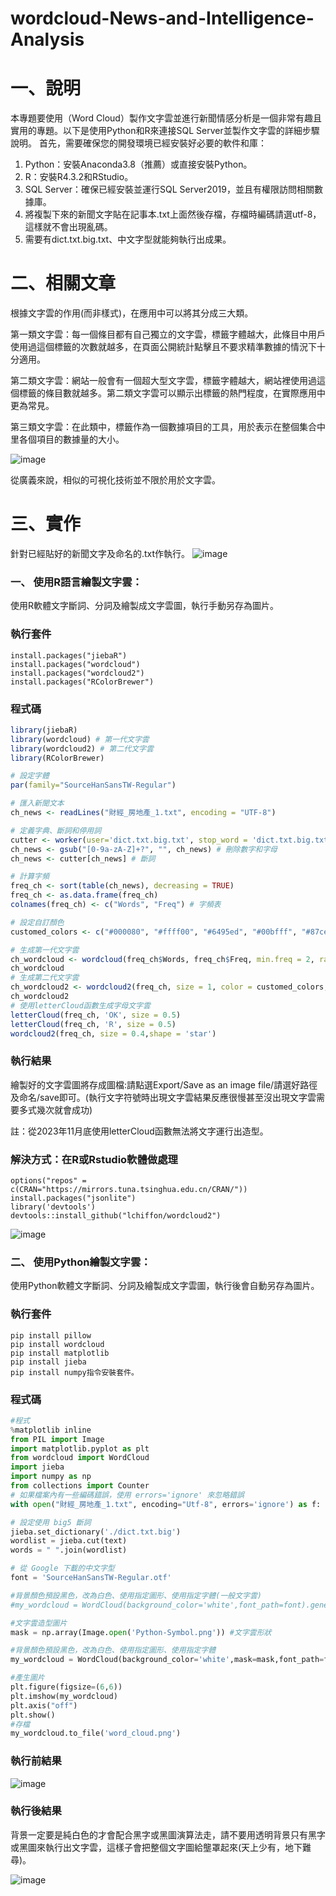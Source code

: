 # wordcloud-News-and-Intelligence-Analysis
# 一、說明
本專題要使用（Word Cloud）製作文字雲並進行新聞情感分析是一個非常有趣且實用的專題。以下是使用Python和R來連接SQL Server並製作文字雲的詳細步驟說明。
首先，需要確保您的開發環境已經安裝好必要的軟件和庫：
1.	Python：安裝Anaconda3.8（推薦）或直接安裝Python。
2.	R：安裝R4.3.2和RStudio。
3.	SQL Server：確保已經安裝並運行SQL Server2019，並且有權限訪問相關數據庫。
4.	將複製下來的新聞文字貼在記事本.txt上面然後存檔，存檔時編碼請選utf-8，這樣就不會出現亂碼。
5.	需要有dict.txt.big.txt、中文字型就能夠執行出成果。
# 二、相關文章
根據文字雲的作用(而非樣式)，在應用中可以將其分成三大類。

第一類文字雲：每一個條目都有自己獨立的文字雲，標籤字體越大，此條目中用戶使用過這個標籤的次數就越多，在頁面公開統計點擊且不要求精準數據的情況下十分適用。

第二類文字雲：網站一般會有一個超大型文字雲，標籤字體越大，網站裡使用過這個標籤的條目數就越多。第二類文字雲可以顯示出標籤的熱門程度，在實際應用中更為常見。

第三類文字雲：在此類中，標籤作為一個數據項目的工具，用於表示在整個集合中里各個項目的數據量的大小。

![image](https://github.com/LonelyCaesar/wordcloud-News-and-Intelligence-Analysis/assets/101235367/eb3d310d-a42e-4e15-a494-61f7dc281924)

從廣義來說，相似的可視化技術並不限於用於文字雲。
# 三、實作
針對已經貼好的新聞文字及命名的.txt作執行。
![image](https://github.com/LonelyCaesar/wordcloud-News-and-Intelligence-Analysis/assets/101235367/6982fc9a-a38e-4288-afb5-8d6dc3616aa6)
### 一、	使用R語言繪製文字雲：
使用R軟體文字斷詞、分詞及繪製成文字雲圖，執行手動另存為圖片。
### 執行套件
```
install.packages("jiebaR")
install.packages("wordcloud")
install.packages("wordcloud2")
install.packages("RColorBrewer")
```
### 程式碼
``` R
library(jiebaR)
library(wordcloud) # 第一代文字雲
library(wordcloud2) # 第二代文字雲
library(RColorBrewer)

# 設定字體
par(family="SourceHanSansTW-Regular")

# 匯入新聞文本
ch_news <- readLines("財經_房地產_1.txt", encoding = "UTF-8")

# 定義字典、斷詞和停用詞
cutter <- worker(user='dict.txt.big.txt', stop_word = 'dict.txt.big.txt')
ch_news <- gsub("[0-9a-zA-Z]+?", "", ch_news) # 刪除數字和字母
ch_news <- cutter[ch_news] # 斷詞

# 計算字頻
freq_ch <- sort(table(ch_news), decreasing = TRUE)
freq_ch <- as.data.frame(freq_ch)
colnames(freq_ch) <- c("Words", "Freq") # 字頻表

# 設定自訂顏色
customed_colors <- c("#000080", "#ffff00", "#6495ed", "#00bfff", "#87cefa", "#db7093", "#ba55d3", "#b22222", "#008080", "#ff8c00", "#6b8e23")

# 生成第一代文字雲
ch_wordcloud <- wordcloud(freq_ch$Words, freq_ch$Freq, min.freq = 2, random.order = FALSE, ordered.colors = FALSE, colors = customed_colors)
ch_wordcloud
# 生成第二代文字雲
ch_wordcloud2 <- wordcloud2(freq_ch, size = 1, color = customed_colors, backgroundColor="white")
ch_wordcloud2
# 使用letterCloud函數生成字母文字雲
letterCloud(freq_ch, 'OK', size = 0.5)
letterCloud(freq_ch, 'R', size = 0.5)
wordcloud2(freq_ch, size = 0.4,shape = 'star')
```
### 執行結果
繪製好的文字雲圖將存成圖檔:請點選Export/Save as an image file/請選好路徑及命名/save即可。(執行文字符號時出現文字雲結果反應很慢甚至沒出現文字雲需要多式幾次就會成功)

註：從2023年11月底使用letterCloud函數無法將文字運行出造型。

### 解決方式：在R或Rstudio軟體做處理
```
options("repos" = c(CRAN="https://mirrors.tuna.tsinghua.edu.cn/CRAN/"))
install.packages("jsonlite")
library('devtools')
devtools::install_github("lchiffon/wordcloud2")
```
![image](https://github.com/LonelyCaesar/wordcloud-News-and-Intelligence-Analysis/assets/101235367/e66ceb2e-6186-4bae-b01e-5b52ee7ff493)
### 二、	使用Python繪製文字雲：
使用Python軟體文字斷詞、分詞及繪製成文字雲圖，執行後會自動另存為圖片。
### 執行套件
```
pip install pillow 
pip install wordcloud 
pip install matplotlib 
pip install jieba
pip install numpy指令安裝套件。
```
### 程式碼
``` python
#程式
%matplotlib inline
from PIL import Image
import matplotlib.pyplot as plt
from wordcloud import WordCloud
import jieba
import numpy as np
from collections import Counter
# 如果檔案內有一些編碼錯誤，使用 errors='ignore' 來忽略錯誤
with open("財經_房地產_1.txt", encoding="Utf-8", errors='ignore') as f: text = f.read()

# 設定使用 big5 斷詞
jieba.set_dictionary('./dict.txt.big')
wordlist = jieba.cut(text)
words = " ".join(wordlist)

# 從 Google 下載的中文字型
font = 'SourceHanSansTW-Regular.otf'

#背景顏色預設黑色，改為白色、使用指定圖形、使用指定字體(一般文字雲)
#my_wordcloud = WordCloud(background_color='white',font_path=font).generate(words)

#文字雲造型圖片
mask = np.array(Image.open('Python-Symbol.png')) #文字雲形狀

#背景顏色預設黑色，改為白色、使用指定圖形、使用指定字體
my_wordcloud = WordCloud(background_color='white',mask=mask,font_path=font).generate(words)

#產生圖片
plt.figure(figsize=(6,6))
plt.imshow(my_wordcloud)
plt.axis("off")
plt.show()
#存檔
my_wordcloud.to_file('word_cloud.png')
```
### 執行前結果
![image](https://github.com/LonelyCaesar/wordcloud-News-and-Intelligence-Analysis/assets/101235367/93239fa8-c50d-46ac-afb7-74aeca4d4401)

### 執行後結果
背景一定要是純白色的才會配合黑字或黑圖演算法走，請不要用透明背景只有黑字或黑圖來執行出文字雲，這樣子會把整個文字圖給壟罩起來(天上少有，地下難尋)。

![image](https://github.com/LonelyCaesar/wordcloud-News-and-Intelligence-Analysis/assets/101235367/6a3e085d-94f8-4404-8b18-bda7b2640e79)



